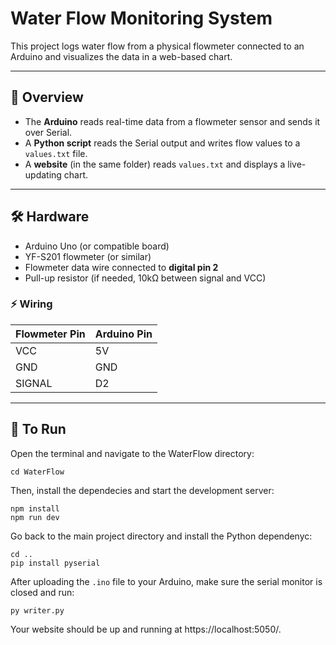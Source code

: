# Water Flow Monitoring System

This project logs water flow from a physical flowmeter connected to an Arduino and visualizes the data in a web-based chart.

---

## 🧠 Overview

- The **Arduino** reads real-time data from a flowmeter sensor and sends it over Serial.
- A **Python script** reads the Serial output and writes flow values to a `values.txt` file.
- A **website** (in the same folder) reads `values.txt` and displays a live-updating chart.

---

## 🛠️ Hardware

- Arduino Uno (or compatible board)
- YF-S201 flowmeter (or similar)
- Flowmeter data wire connected to **digital pin 2**
- Pull-up resistor (if needed, 10kΩ between signal and VCC)

### ⚡ Wiring

| Flowmeter Pin | Arduino Pin |
|---------------|-------------|
| VCC           | 5V          |
| GND           | GND         |
| SIGNAL        | D2          |

---

## 🔌 To Run

Open the terminal and navigate to the WaterFlow directory:
```batch
cd WaterFlow
```
Then, install the dependecies and start the development server:
```batch
npm install
npm run dev
```
Go back to the main project directory and install the Python dependenyc:
```batch
cd ..
pip install pyserial
```
After uploading the `.ino` file to your Arduino, make sure the serial monitor is closed and run:
```batch
py writer.py
```

Your website should be up and running at https://localhost:5050/.
